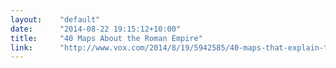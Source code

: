 ```yaml
---
layout:    "default"
date:      "2014-08-22 19:15:12+10:00"
title:     "40 Maps About the Roman Empire"
link:      "http://www.vox.com/2014/8/19/5942585/40-maps-that-explain-the-roman-empire"
---
```

